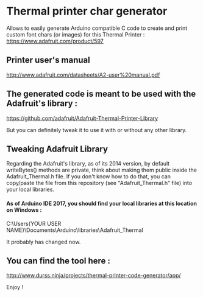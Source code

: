 # Thermal printer char generator

Allows to easily generate Arduino compatible C code to create and print custom font chars (or images) for this Thermal Printer :
 https://www.adafruit.com/product/597

## Printer user's manual
 http://www.adafruit.com/datasheets/A2-user%20manual.pdf

## The generated code is meant to be used with the Adafruit's library :
 https://github.com/adafruit/Adafruit-Thermal-Printer-Library
 
But you can definitely tweak it to use it with or without any other library.

## Tweaking Adafruit Library
 Regarding the Adafruit's library, as of its 2014 version, by default writeBytes() methods are private, think about making them public inside the Adafruit_Thermal.h file.
If you don't know how to do that, you can copy/paste the file from this repository (see "Adafruit_Thermal.h" file) into your local libraries.

#### As of Arduino IDE 2017, you should find your local libraries at this location on Windows :
C:\Users\{YOUR USER NAME}\Documents\Arduino\libraries\Adafruit_Thermal

It probably has changed now.


## You can find the tool here :
http://www.durss.ninja/projects/thermal-printer-code-generator/app/


Enjoy !
